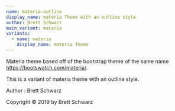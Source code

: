 ```yaml
---
name: materia-outline
display_name: materia Theme with an outline style
author: Brett Schwarz
main_variant: materia
variants:
  - name: materia
    display_name: materia Theme
---
```

Materia theme based off of the bootstrap theme of the same name https://bootswatch.com/materia/.

This is a variant of materia theme with an outline style.

Author
: Brett Schwarz

Copyright © 2019 by Brett Schwarz
